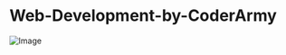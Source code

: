 # Web-Development-by-CoderArmy

![Image](https://github.com/user-attachments/assets/b4cfa2ba-25d5-4dee-abd2-2ac69ac12e59)
